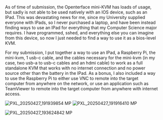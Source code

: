 As of time of submission, the Openterface mini-KVM has loads of usage, but sadly is not able to be used natively with an IOS device, such as an IPad. This was devastating news for me, since my University supplied everyone with IPads, so I never purchased a laptop, and have been instead finding ways to use an IPad for everything that my Computer Science major requires. I have programmed, sshed, and everything else you can imagine from this device, so now I just needed to find a way to use it as a bios-level KVM.

For my submission, I put together a way to use an IPad, a Raspberry Pi, the mini-kvm, 1 usb-c cable, and the cables necessary for the mini-kvm (in my case, two usb-a to usb-c cables and an hdmi cable) to work as a full standalone KVM that works with no internet connection and no power source other than the battery in the IPad. As a bonus, I also included a way to use the Raspberry Pi to either use VNC to remote into the target computer from anywhere on the network, or use an application such as TeamViewer to remote into the target computer from anywhere with internet access.


![PXL_20250427_191939854 MP](https://github.com/user-attachments/assets/c1255b33-c2b0-43c9-a58d-9632192afe84)
![PXL_20250427_191916410 MP](https://github.com/user-attachments/assets/d519fd1d-6dee-46bc-9d37-894440c69886)


![PXL_20250427_193624842 MP](https://github.com/user-attachments/assets/7656cfd6-7aed-4fef-b127-ca6dbae319e0)
